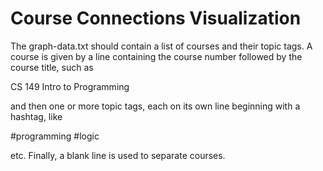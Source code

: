 # Course Connections Visualization

The graph-data.txt should contain a list of courses and their topic tags. A course is given by a line containing the course number followed by the course title, such as

CS 149 Intro to Programming

and then one or more topic tags, each on its own line beginning with a hashtag, like

#programming
#logic

etc. Finally, a blank line is used to separate courses. 
